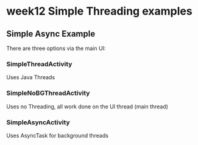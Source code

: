 # week12 Simple Threading examples 
## Simple Async Example
There are three options via the main UI:
### SimpleThreadActivity
Uses Java Threads
### SimpleNoBGThreadActivity
Uses no Threading, all work done on the UI thread (main thread) 
### SimpleAsyncActivity
Uses AsyncTask for background threads
